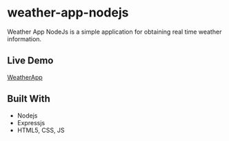 # weather-app-nodejs
Weather App NodeJs is a simple application for obtaining real time weather information.

## Live Demo
[WeatherApp](https://weather-app-node-01.herokuapp.com/) 

## Built With
* Nodejs
* Expressjs
* HTML5, CSS, JS

